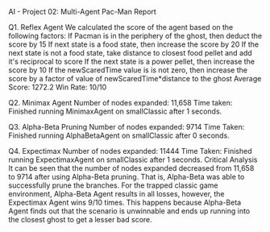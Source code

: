 AI - Project 02: Multi-Agent Pac-Man Report 
 
Q1. Reflex Agent 
We calculated the score of the agent based on the following factors: 
If Pacman is in the periphery of the ghost, then deduct the score by 15 
If next state is a food state, then increase the score by 20 
If the next state is not a food state, take distance to closest food pellet and add it's reciprocal to score 
If the next state is a power pellet, then increase the score by 10 
If the newScaredTime value is is not zero, then increase the score by a factor of value of newScaredTime*distance to the ghost 
Average Score: 1272.2 
Win Rate: 10/10 
 
Q2. Minimax Agent 
Number of nodes expanded: 
 11,658 
Time taken: 
Finished running MinimaxAgent on smallClassic after 1 seconds. 
 
Q3. Alpha-Beta Pruning 
Number of nodes expanded: 9714 
Time Taken: Finished running AlphaBetaAgent on smallClassic after 0 seconds. 
 
Q4. Expectimax 
Number of nodes expanded: 11444 
Time Taken: Finished running ExpectimaxAgent on smallClassic after 1 seconds. 
Critical Analysis 
It can be seen that the number of nodes expanded decreased from 11,658 to 9714 after using Alpha-Beta pruning. That is, Alpha-Beta was able to successfully prune the branches. 
For the trapped classic game environment, Alpha-Beta Agent results in all losses, however, the Expectimax Agent wins 9/10 times. 
This happens because Alpha-Beta Agent finds out that the scenario is unwinnable and ends up running into the closest ghost to get a lesser bad score. 
